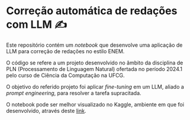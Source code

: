 # Correção automática de redações com LLM :writing_hand:

Este repositório contém um _notebook_ que desenvolve uma aplicação de LLM para correção de redações no estilo ENEM.

O código se refere a um projeto desenvolvido no âmbito da disciplina de PLN (Processamento de Linguagem Natural) ofertada no período 2024.1 pelo curso de Ciência da Computação na UFCG.

O objetivo do referido projeto foi aplicar _fine_-_tuning_ em um LLM, aliado a _prompt_ _engineering_, para resolver a tarefa supracitada.

O notebook pode ser melhor visualizado no Kaggle, ambiente em que foi desenvolvido, através deste [link](https://www.kaggle.com/code/ingridjackeline/projeto-pln-corretor-de-reda-es).
